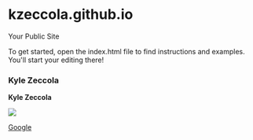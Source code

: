 kzeccola.github.io
=====================

Your Public Site

To get started, open the index.html file to find instructions and examples. You'll start your editing there!

### Kyle Zeccola

**Kyle Zeccola**

![](http://www.coastal.edu/media/coastalcarolinauniversity/styleassets/images/logo.png)

[Google](www.google.com)
